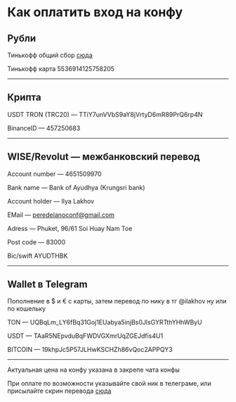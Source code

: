 # Как оплатить вход на конфу

## Рубли

Тинькофф общий сбор [сюда](https://www.tinkoff.ru/cf/87UgKhvRo4p)

Тинькофф карта 5536914125758205

---

## Крипта

USDT TRON (TRC20) — TTiY7unVVbS9aY8jVrtyD6mR89PrQ6rp4N

BinanceID — 457250683

---

## WISE/Revolut — межбанковский перевод

Account number — 4651509970

Bank name — Bank of Ayudhya (Krungsri bank)

Account holder — Ilya Lakhov

EMail — [peredelanoconf@gmail.com](peredelanoconf@gmail.com)

Adress — Phuket, 96/61 Soi Huay Nam Toe

Post code — 83000

Bic/swift AYUDTHBK

---

## Wallet в Telegram

Пополнение в $ и € с карты, затем перевод по нику в тг @ilakhov ну или по кошельку

TON — UQBqLm_LY6fBq31Goj1EUabya5injBs0JlsGYRTthYHhWByU

USDT — TAaR5NEpvduBqFWDVGXmrUqZGEJdfis4U1

BITCOIN — 19khpJc5P57JLHwKSCHZh86vQoc2APPQY3

---

Актуальная цена на конфу указана в закрепе чата конфы

При оплате по возможности указывайте свой ник в телеграме, или присылайте скрин перевода [сюда](https://t.me/OldOleg)
